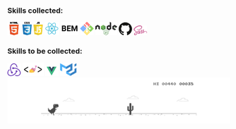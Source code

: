 <!--
**yuliaiv-iv/yuliaiv-iv** is a ✨ _special_ ✨ repository because its `README.md` (this file) appears on your GitHub profile.

Here are some ideas to get you started:

- 🔭 I’m currently working on ...
- 🌱 I’m currently learning ...
- 👯 I’m looking to collaborate on ...
- 🤔 I’m looking for help with ...
- 💬 Ask me about ...
- 📫 How to reach me: ...
- 😄 Pronouns: ...
- ⚡ Fun fact: ...
-->
### Skills collected:
<div align="left">
  <img src="images/html.png">
  <img src="images/css.png" height="30">
  <img src="images/js.png">
  <img src="images/react.png">
  <img src="images/BEM.png">
  <img src="images/bush.png">
  <img src="images/node.png">
  <img src="images/github.png">
  <img src="images/sass.png">
</div>

### Skills to be collected:
<div align="left">
  <img src="images/redux.png">
  <img src="images/styled-com.PNG" height="30">
  <img src="images/vue.png">
  <img src="images/mui.PNG" height="30">
</div>

<div align="center">
  <img src="images/readme_main.gif">
</div>
